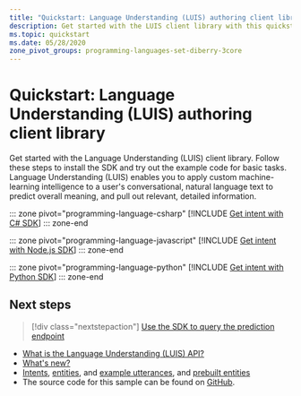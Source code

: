 ```yaml
---
title: "Quickstart: Language Understanding (LUIS) authoring client library"
description: Get started with the LUIS client library with this quickstart. Follow these steps to install the package and try out the example code for basic tasks.
ms.topic: quickstart
ms.date: 05/28/2020
zone_pivot_groups: programming-languages-set-diberry-3core
---
```

# Quickstart: Language Understanding (LUIS) authoring client library

Get started with the Language Understanding (LUIS) client library. Follow these steps to install the SDK and try out the example code for basic tasks.  Language Understanding (LUIS) enables you to apply custom machine-learning intelligence to a user's conversational, natural language text to predict overall meaning, and pull out relevant, detailed information.

::: zone pivot="programming-language-csharp"
[!INCLUDE [Get intent with C# SDK](./includes/sdk-csharp-authoring.md)]
::: zone-end

::: zone pivot="programming-language-javascript"
[!INCLUDE [Get intent with Node.js SDK](./includes/sdk-nodejs-authoring.md)]
::: zone-end

::: zone pivot="programming-language-python"
[!INCLUDE [Get intent with Python SDK](./includes/sdk-python-authoring.md)]
::: zone-end

## Next steps

> [!div class="nextstepaction"]
>[Use the SDK to query the prediction endpoint](sdk-query-prediction-endpoint.md)

* [What is the Language Understanding (LUIS) API?](what-is-luis.md)
* [What's new?](whats-new.md)
* [Intents](luis-concept-intent.md), [entities](luis-concept-entity-types.md), and [example utterances](luis-concept-utterance.md), and [prebuilt entities](luis-reference-prebuilt-entities.md)
* The source code for this sample can be found on [GitHub](https://github.com/Azure-Samples/cognitive-services-dotnet-sdk-samples/blob/master/documentation-samples/quickstarts/LUIS/LUIS.cs).
